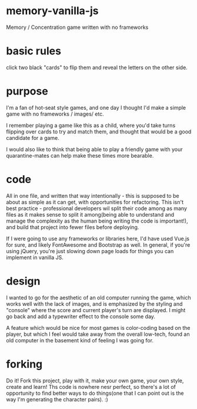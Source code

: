 # memory-vanilla-js
Memory / Concentration game written with no frameworks


# basic rules
click two black "cards" to flip them and reveal the letters on the other side.


# purpose
I'm a fan of hot-seat style games, and one day I thought I'd make a simple game with no frameworks / images/ etc.

I remember playing a game like this as a child, where you'd take turns flipping over cards to try and match them, and thought that would be a good candidate for a game. 

I would also like to think that being able to play a friendly game with your quarantine-mates can help make these times more bearable.


# code
All in one file, and written that way intentionally - this is supposed to be about as simple as it can get, with opportunities for refactoring. This isn't best practice - professional developers wil split their code among as many files as it makes sense to split it among(being able to understand and manage the complexity as the human being writing the code is important!), and build that project into fewer files before deploying.

If I were going to use any frameworks or libraries here, I'd have used Vue.js for sure, and likely FontAwesome and Bootstrap as well. In general, if you're using jQuery, you're just slowing down page loads for things you can implement in vanilla JS.


# design
I wanted to go for the aesthetic of an old computer running the game, which works well with the lack of images, and is emphasized by the styling and "console" where the score and current player's turn are displayed. I might go back and add a typewriter effect to the console some day.

A feature which would be nice for most games is color-coding based on the player, but which I feel would take away from the overall low-tech, found an old computer in the basement kind of feeling I was going for.

# forking
Do it! Fork this project, play with it, make your own game, your own style, create and learn! 
Ths code is nowhere nesr perfect, so there's a lot of opportunity to find better ways to do things(one that I can point out is the way I'm generating the character pairs). :)

